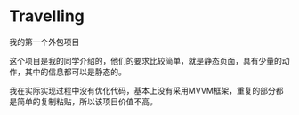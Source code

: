 # Travelling
我的第一个外包项目

这个项目是我的同学介绍的，他们的要求比较简单，就是静态页面，具有少量的动作，其中的信息都可以是静态的。

我在实际实现过程中没有优化代码，基本上没有采用MVVM框架，重复的部分都是简单的复制粘贴，所以该项目价值不高。

